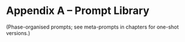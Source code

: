 # Appendix A – Prompt Library

(Phase-organised prompts; see meta-prompts in chapters for one-shot versions.)
